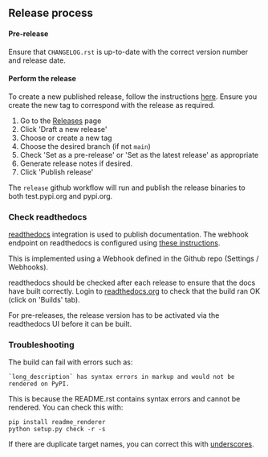 ## Release process

#### Pre-release

Ensure that ``CHANGELOG.rst`` is up-to-date with the correct version number and release date.

#### Perform the release

To create a new published release, follow the instructions [here](https://docs.github.com/en/repositories/releasing-projects-on-github/managing-releases-in-a-repository).
Ensure you create the new tag to correspond with the release as required.

1. Go to the [Releases](https://github.com/django-import-export/django-import-export/releases) page
2. Click 'Draft a new release'
3. Choose or create a new tag
4. Choose the desired branch (if not `main`)
5. Check 'Set as a pre-release' or 'Set as the latest release' as appropriate
6. Generate release notes if desired.
7. Click 'Publish release'

The `release` github workflow will run and publish the release binaries to both test.pypi.org and pypi.org.

### Check readthedocs

[readthedocs](https://readthedocs.org/projects/django-import-export/) integration is used to publish documentation.
The webhook endpoint on readthedocs is configured using
[these instructions](https://docs.readthedocs.io/en/latest/guides/setup/git-repo-manual.html).

This is implemented using a Webhook defined in the Github repo (Settings / Webhooks).

readthedocs should be checked after each release to ensure that the docs have built correctly.
Login to [readthedocs.org](https://readthedocs.org) to check that the build ran OK (click on 'Builds' tab).

For pre-releases, the release version has to be activated via the readthedocs UI before it can be built.

### Troubleshooting

The build can fail with errors such as:

```
`long_description` has syntax errors in markup and would not be rendered on PyPI.
```

This is because the README.rst contains syntax errors and cannot be rendered.  You can check this with:

```
pip install readme_renderer
python setup.py check -r -s
```
If there are duplicate target names, you can correct this with [underscores](https://github.com/sphinx-doc/sphinx/issues/3921#issuecomment-315581557).
